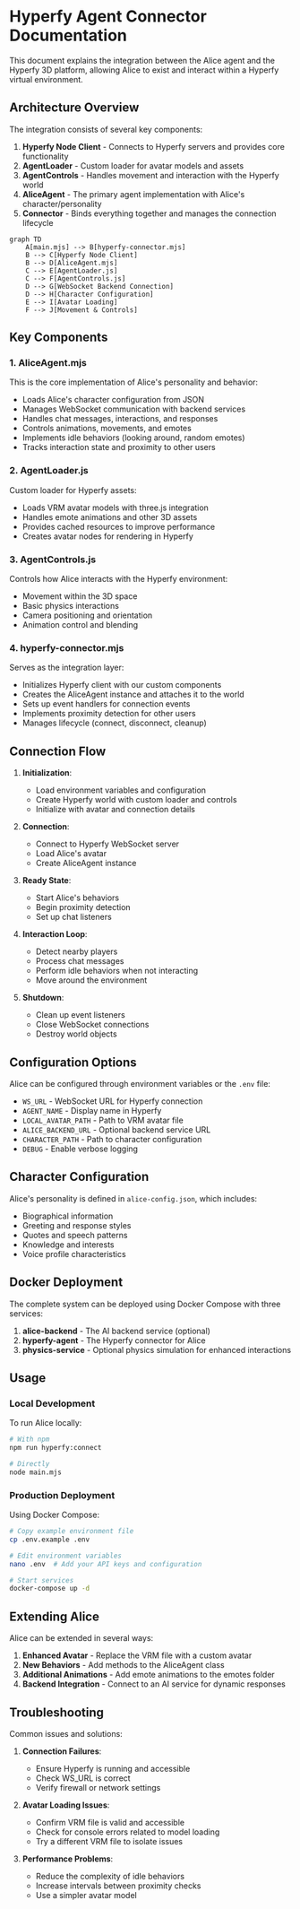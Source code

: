 # Hyperfy Agent Connector Documentation

This document explains the integration between the Alice agent and the Hyperfy 3D platform, allowing Alice to exist and interact within a Hyperfy virtual environment.

## Architecture Overview

The integration consists of several key components:

1. **Hyperfy Node Client** - Connects to Hyperfy servers and provides core functionality
2. **AgentLoader** - Custom loader for avatar models and assets
3. **AgentControls** - Handles movement and interaction with the Hyperfy world
4. **AliceAgent** - The primary agent implementation with Alice's character/personality
5. **Connector** - Binds everything together and manages the connection lifecycle

```mermaid
graph TD
    A[main.mjs] --> B[hyperfy-connector.mjs]
    B --> C[Hyperfy Node Client]
    B --> D[AliceAgent.mjs]
    C --> E[AgentLoader.js]
    C --> F[AgentControls.js]
    D --> G[WebSocket Backend Connection]
    D --> H[Character Configuration]
    E --> I[Avatar Loading]
    F --> J[Movement & Controls]
```

## Key Components

### 1. AliceAgent.mjs

This is the core implementation of Alice's personality and behavior:

- Loads Alice's character configuration from JSON
- Manages WebSocket communication with backend services
- Handles chat messages, interactions, and responses
- Controls animations, movements, and emotes
- Implements idle behaviors (looking around, random emotes)
- Tracks interaction state and proximity to other users

### 2. AgentLoader.js

Custom loader for Hyperfy assets:

- Loads VRM avatar models with three.js integration
- Handles emote animations and other 3D assets
- Provides cached resources to improve performance
- Creates avatar nodes for rendering in Hyperfy

### 3. AgentControls.js

Controls how Alice interacts with the Hyperfy environment:

- Movement within the 3D space
- Basic physics interactions
- Camera positioning and orientation
- Animation control and blending

### 4. hyperfy-connector.mjs

Serves as the integration layer:

- Initializes Hyperfy client with our custom components
- Creates the AliceAgent instance and attaches it to the world
- Sets up event handlers for connection events
- Implements proximity detection for other users
- Manages lifecycle (connect, disconnect, cleanup)

## Connection Flow

1. **Initialization**:
   - Load environment variables and configuration
   - Create Hyperfy world with custom loader and controls
   - Initialize with avatar and connection details

2. **Connection**:
   - Connect to Hyperfy WebSocket server
   - Load Alice's avatar
   - Create AliceAgent instance

3. **Ready State**:
   - Start Alice's behaviors
   - Begin proximity detection
   - Set up chat listeners

4. **Interaction Loop**:
   - Detect nearby players
   - Process chat messages
   - Perform idle behaviors when not interacting
   - Move around the environment

5. **Shutdown**:
   - Clean up event listeners
   - Close WebSocket connections
   - Destroy world objects

## Configuration Options

Alice can be configured through environment variables or the `.env` file:

- `WS_URL` - WebSocket URL for Hyperfy connection
- `AGENT_NAME` - Display name in Hyperfy
- `LOCAL_AVATAR_PATH` - Path to VRM avatar file
- `ALICE_BACKEND_URL` - Optional backend service URL
- `CHARACTER_PATH` - Path to character configuration
- `DEBUG` - Enable verbose logging

## Character Configuration

Alice's personality is defined in `alice-config.json`, which includes:

- Biographical information
- Greeting and response styles
- Quotes and speech patterns
- Knowledge and interests
- Voice profile characteristics

## Docker Deployment

The complete system can be deployed using Docker Compose with three services:

1. **alice-backend** - The AI backend service (optional)
2. **hyperfy-agent** - The Hyperfy connector for Alice
3. **physics-service** - Optional physics simulation for enhanced interactions

## Usage

### Local Development

To run Alice locally:

```bash
# With npm
npm run hyperfy:connect

# Directly
node main.mjs
```

### Production Deployment

Using Docker Compose:

```bash
# Copy example environment file
cp .env.example .env

# Edit environment variables
nano .env  # Add your API keys and configuration

# Start services
docker-compose up -d
```

## Extending Alice

Alice can be extended in several ways:

1. **Enhanced Avatar** - Replace the VRM file with a custom avatar
2. **New Behaviors** - Add methods to the AliceAgent class
3. **Additional Animations** - Add emote animations to the emotes folder
4. **Backend Integration** - Connect to an AI service for dynamic responses

## Troubleshooting

Common issues and solutions:

1. **Connection Failures**:
   - Ensure Hyperfy is running and accessible
   - Check WS_URL is correct
   - Verify firewall or network settings

2. **Avatar Loading Issues**:
   - Confirm VRM file is valid and accessible
   - Check for console errors related to model loading
   - Try a different VRM file to isolate issues

3. **Performance Problems**:
   - Reduce the complexity of idle behaviors
   - Increase intervals between proximity checks
   - Use a simpler avatar model
